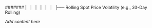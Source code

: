 ####### |   |   |   |   |   |   ├── Rolling Spot Price Volatility (e.g., 30-Day Rolling)

*Add content here*